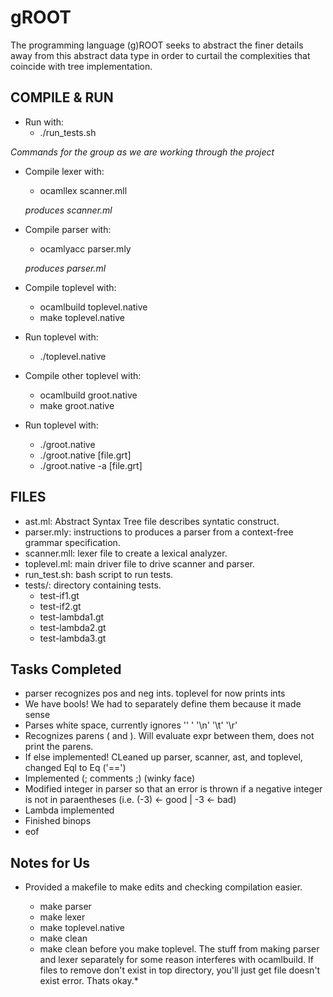 # gROOT

The programming language (g)ROOT seeks to abstract the finer details away from this abstract data type in order to curtail the complexities that coincide with tree implementation.

## COMPILE & RUN
- Run with:
    - ./run_tests.sh

*Commands for the group as we are working through the project*
- Compile lexer with:
    - ocamllex scanner.mll
    
    *produces scanner.ml*

- Compile parser with:
    - ocamlyacc parser.mly
    
    *produces parser.ml*

- Compile toplevel with:
    - ocamlbuild toplevel.native
    - make toplevel.native
- Run toplevel with:
    - ./toplevel.native

- Compile other toplevel with:
    - ocamlbuild groot.native
    - make groot.native
- Run toplevel with:
    - ./groot.native
    - ./groot.native [file.grt]
    - ./groot.native -a [file.grt]

## FILES
- ast.ml: Abstract Syntax Tree file describes syntatic construct.
- parser.mly: instructions to produces a parser from a context-free grammar specification.
- scanner.mll: lexer file to create a lexical analyzer.
- toplevel.ml: main driver file to drive scanner and parser.
- run_test.sh: bash script to run tests.
- tests/: directory containing tests.
    - test-if1.gt
    - test-if2.gt
    - test-lambda1.gt
    - test-lambda2.gt
    - test-lambda3.gt



## Tasks Completed
- parser recognizes pos and neg ints. toplevel for now prints ints
- We have bools! We had to separately define them because it made sense
- Parses white space, currently ignores '' ' '\n' '\t' '\r'
- Recognizes parens ( and ). Will evaluate expr between them, does not print
  the parens.
- If else implemented! CLeaned up parser, scanner, ast, and toplevel, changed
  Eql to Eq ('==')  
- Implemented (; comments ;) (winky face)
- Modified integer in parser so that an error is thrown if a negative integer is
  not in paraentheses (i.e. (-3) <- good | -3 <- bad)
- Lambda implemented
- Finished binops 
- eof 

## Notes for Us
- Provided a makefile to make edits and checking compilation easier. 
    - make parser
    - make lexer
    - make toplevel.native
    - make clean  
    
    * make clean before you make toplevel. The stuff from making parser and lexer
    separately for some reason interferes with ocamlbuild. If files to remove
    don't exist in top directory, you'll just get file doesn't exist error.
    Thats okay.*